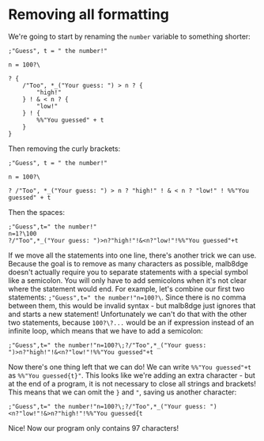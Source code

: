 # Removing all formatting
We're going to start by renaming the `number` variable to something shorter:
```
;"Guess", t = " the number!"

n = 100?\

? {
    /"Too", *_("Your guess: ") > n ? {
        "high!"
    } ! & < n ? {
        "low!"
    } ! {
        %%"You guessed" + t
    }
}
```
Then removing the curly brackets:
```
;"Guess", t = " the number!"

n = 100?\

? /"Too", *_("Your guess: ") > n ? "high!" ! & < n ? "low!" ! %%"You guessed" + t
```
Then the spaces:
```
;"Guess",t=" the number!"
n=1?\100
?/"Too",*_("Your guess: ")>n?"high!"!&<n?"low!"!%%"You guessed"+t
```
If we move all the statements into one line, there's another trick we can use.
Because the goal is to remove as many characters as possible, malb8dge doesn't actually require you to separate statements with a special symbol like a semicolon.
You will only have to add semicolons when it's not clear where the statement would end.
For example, let's combine our first two statements: `;"Guess",t=" the number!"n=100?\`.
Since there is no comma between them, this would be invalid syntax - but malb8dge just ignores that and starts a new statement!
Unfortunately we can't do that with the other two statements, because `100?\?...` would be an if expression instead of an infinite loop, which means that we have to add a semicolon:
```
;"Guess",t=" the number!"n=100?\;?/"Too",*_("Your guess: ")>n?"high!"!&<n?"low!"!%%"You guessed"+t
```
Now there's one thing left that we can do! We can write `%%"You guessed"+t` as `%%"You guessed{t}"`.
This looks like we're adding an extra character - but at the end of a program, it is not necessary to close all strings and brackets!
This means that we can omit the `}` and `"`, saving us another character:
```
;"Guess",t=" the number!"n=100?\;?/"Too",*_("Your guess: ")<n?"low!"!&>n?"high!"!%%"You guessed{t
```
Nice! Now our program only contains 97 characters!
